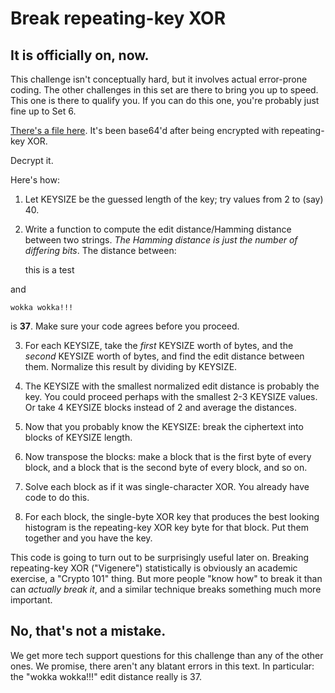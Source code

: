 # Break repeating-key XOR

## It is officially on, now.

This challenge isn't conceptually hard, but it involves actual
error-prone coding. The other challenges in this set are there to
bring you up to speed. This one is there to qualify you. If you can do
this one, you're probably just fine up to Set 6.

[There's a file here](https://github.com/wasamasa/cryptopals/blob/master/01/06.txt). It's been base64'd after being encrypted
with repeating-key XOR.

Decrypt it.

Here's how:

1. Let KEYSIZE be the guessed length of the key; try values from 2 to
(say) 40.

2. Write a function to compute the edit distance/Hamming distance
between two strings. *The Hamming distance is just the number of
differing bits*. The distance between:

    this is a test

and

    wokka wokka!!!

is **37**. Make sure your code agrees before you proceed.

3. For each KEYSIZE, take the *first* KEYSIZE worth of bytes, and the
*second* KEYSIZE worth of bytes, and find the edit distance between
them. Normalize this result by dividing by KEYSIZE.

4. The KEYSIZE with the smallest normalized edit distance is probably
the key. You could proceed perhaps with the smallest 2-3 KEYSIZE
values. Or take 4 KEYSIZE blocks instead of 2 and average the
distances.

5. Now that you probably know the KEYSIZE: break the ciphertext into
blocks of KEYSIZE length.

6. Now transpose the blocks: make a block that is the first byte of
every block, and a block that is the second byte of every block, and
so on.

7. Solve each block as if it was single-character XOR. You already
have code to do this.

8. For each block, the single-byte XOR key that produces the best
looking histogram is the repeating-key XOR key byte for that block.
Put them together and you have the key.

This code is going to turn out to be surprisingly useful later on.
Breaking repeating-key XOR ("Vigenere") statistically is obviously an
academic exercise, a "Crypto 101" thing. But more people "know how" to
break it than can *actually break it*, and a similar technique breaks
something much more important.

## No, that's not a mistake.

We get more tech support questions for this challenge than any of the
other ones. We promise, there aren't any blatant errors in this text.
In particular: the "wokka wokka!!!" edit distance really is 37.
